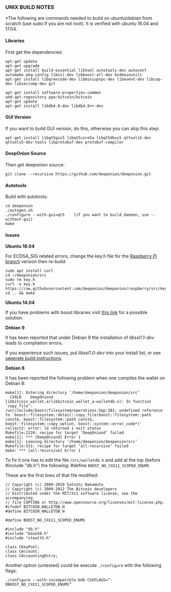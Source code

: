### UNIX BUILD NOTES

*The following are commands needed to build on ubuntu/debian from scratch (use sudo if you are not root). It is verified with ubuntu 16.04 and 17.04.

#### Libraries

First get the dependencies:

```
apt-get update
apt-get upgrade
apt-get install build-essential libtool autotools-dev autoconf automake pkg-config libssl-dev libboost-all-dev bsdmainutils
apt-get install libqrencode-dev libminiupnpc-dev libevent-dev libcap-dev libseccomp-dev git
```
```
apt-get install software-properties-common
add-apt-repository ppa:bitcoin/bitcoin
apt-get update
apt-get install libdb4.8-dev libdb4.8++-dev
```

#### GUI Version

If you want to build GUI version, do this, otherwise you can skip this step:

```
apt-get install libqt5gui5 libqt5core5a libqt5dbus5 qttools5-dev qttools5-dev-tools libprotobuf-dev protobuf-compiler
```
#### DeepOnion Source

Then get deeponion source:

`git clone --recursive https://github.com/deeponion/deeponion.git`

#### Autotools

Build with autotools:

    cd deeponion
    ./autogen.sh
    ./configure --with-gui=qt5    (if you want to build daemon, use --without-gui)
    make

#### Issues

**Ubuntu 18.04**

For ECDSA_SIG related errors, change the key.h file for the [Raspberry Pi branch](https://github.com/deeponion/deeponion/blob/raspberry/src/key.h) version then re-build:

    sudo apt install curl
    cd ~/deeponion/src
    sudo rm key.h
    curl -o key.h https://raw.githubusercontent.com/deeponion/deeponion/raspberry/src/key.h
    cd .. && make

**Ubuntu 14.04**

If you have problems with boost libraries visit [this link](https://github.com/deeponion/deeponion/issues/63#issuecomment-365329304) for a possible solution.

**Debian 9**

It has been reported that under Debian 9 the installation of *libssl1.1-dev* leads to compilation errors.

If you experience such issues, put *libssl1.0-dev* into your install list, or see [seperate build instructions](https://github.com/deeponion/deeponion/blob/raspberry/doc/build-debian-9.md).

**Debian 8**

It has been reported the following problem when one compiles the wallet on Debian 8:

    make[1]: Entering directory ‘/home/deeponion/deeponion/src’
      CXXLD    DeepOniond
    libbitcoin_wallet.a(libbitcoin_wallet_a-walletdb.o): In function `copy_file’:
    /usr/include/boost/filesystem/operations.hpp:381: undefined reference to `boost::filesystem::detail::copy_file(boost::filesystem::path const&, boost::filesystem::path const&, boost::filesystem::copy_option, boost::system::error_code*)'
    collect2: error: ld returned 1 exit status
    Makefile:2224: recipe for target ‘DeepOniond’ failed
    make[1]: *** [DeepOniond] Error 1
    make[1]: Leaving directory ‘/home/deeponion/deeponion/src’
    Makefile:531: recipe for target ‘all-recursive’ failed
    make: *** [all-recursive] Error 1

To fix it one has to edit the file `/src/walletdb.h` and add at the top (before #include "db.h") the following: #define `BOOST_NO_CXX11_SCOPED_ENUMS`

These are the first lines of that file modified:

    // Copyright (c) 2009-2010 Satoshi Nakamoto
    // Copyright (c) 2009-2012 The Bitcoin developers
    // Distributed under the MIT/X11 software license, see the accompanying
    // file COPYING or http://www.opensource.org/licenses/mit-license.php.
    #ifndef BITCOIN_WALLETDB_H
    #define BITCOIN_WALLETDB_H

    #define BOOST_NO_CXX11_SCOPED_ENUMS

    #include "db.h"
    #include "base58.h"
    #include "stealth.h"

    class CKeyPool;
    class CAccount;
    class CAccountingEntry;

Another option (untested) could be execute `./configure` with the following flags:

    ./configure --with-incompatible-bdb CXXFLAGS=“-DBOOST_NO_CXX11_SCOPED_ENUMS”

